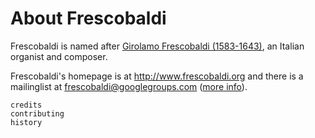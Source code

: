 # About Frescobaldi

Frescobaldi is named after [Girolamo Frescobaldi
(1583-1643)](http://en.wikipedia.org/wiki/Girolamo_Frescobaldi), an Italian
organist and composer.

Frescobaldi's homepage is at http://www.frescobaldi.org
and there is a mailinglist at frescobaldi@googlegroups.com
([more info](http://groups.google.com/group/frescobaldi)).

```{toctree}
credits
contributing
history
```
